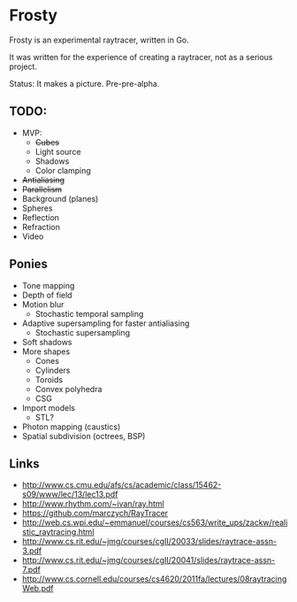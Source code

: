 # Frosty

Frosty is an experimental raytracer, written in Go.

It was written for the experience of creating a raytracer, not as a serious project.

Status: It makes a picture. Pre-pre-alpha.

## TODO:

- MVP:
  - ~~Cubes~~
  - Light source
  - Shadows
  - Color clamping
- ~~Antialiasing~~
- ~~Parallelism~~
- Background (planes)
- Spheres
- Reflection
- Refraction
- Video

## Ponies

- Tone mapping
- Depth of field
- Motion blur
  - Stochastic temporal sampling
- Adaptive supersampling for faster antialiasing
  - Stochastic supersampling
- Soft shadows
- More shapes
  - Cones
  - Cylinders
  - Toroids
  - Convex polyhedra
  - CSG
- Import models
  - STL?
- Photon mapping (caustics)
- Spatial subdivision (octrees, BSP)

## Links

* http://www.cs.cmu.edu/afs/cs/academic/class/15462-s09/www/lec/13/lec13.pdf
* http://www.rhythm.com/~ivan/ray.html
* https://github.com/marczych/RayTracer
* http://web.cs.wpi.edu/~emmanuel/courses/cs563/write_ups/zackw/realistic_raytracing.html
* http://www.cs.rit.edu/~jmg/courses/cgII/20033/slides/raytrace-assn-3.pdf
* http://www.cs.rit.edu/~jmg/courses/cgII/20041/slides/raytrace-assn-7.pdf
* http://www.cs.cornell.edu/courses/cs4620/2011fa/lectures/08raytracingWeb.pdf
